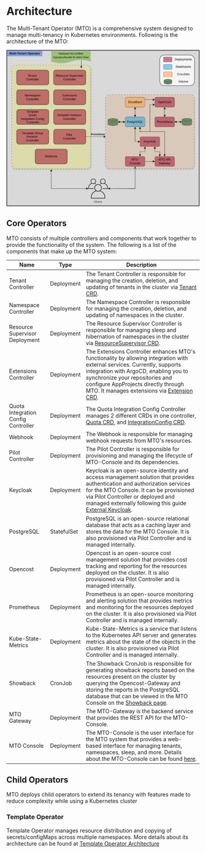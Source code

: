 # Architecture

The Multi-Tenant Operator (MTO) is a comprehensive system designed to manage multi-tenancy in Kubernetes environments. Following is the architecture of the MTO:

![architecture](../images/architecture.png)

## Core Operators

MTO consists of multiple controllers and components that work together to provide the functionality of the system. The following is a list of the components that make up the MTO system:

| Name | Type | Description |
|------|------|-------------|
| Tenant Controller | Deployment | The Tenant Controller is responsible for managing the creation, deletion, and updating of tenants in the cluster via [Tenant CRD](../kubernetes-resources/tenant/tenant-overview.md). |
| Namespace Controller | Deployment | The Namespace Controller is responsible for managing the creation, deletion, and updating of namespaces in the cluster. |
| Resource Supervisor Deployment | Deployment | The Resource Supervisor Controller is responsible for managing sleep and hibernation of namespaces in the cluster via [ResourceSupervisor CRD](../kubernetes-resources/resource-supervisor.md). |
| Extensions Controller | Deployment | The Extensions Controller enhances MTO's functionality by allowing integration with external services. Currently, supports integration with ArgoCD, enabling you to synchronize your repositories and configure AppProjects directly through MTO. It manages extensions via [Extension CRD](../kubernetes-resources/extensions.md). |
| Quota Integration Config Controller | Deployment | The Quota Integration Config Controller manages 2 different CRDs in one controller, [Quota CRD](../kubernetes-resources/quota.md), and [IntegrationConfig CRD](../kubernetes-resources/integration-config.md). |
| Webhook | Deployment | The Webhook is responsible for managing webhook requests from MTO's resources. |
| Pilot Controller | Deployment | The Pilot Controller is responsible for provisioning and managing the lifecycle of MTO-Console and its dependencies. |
| Keycloak | Deployment | Keycloak is an open-source identity and access management solution that provides authentication and authorization services for the MTO Console. It can be provisioned via Pilot Controller or deployed and managed externally following this guide [External Keycloak](../integrations/keycloak.md). |
| PostgreSQL | StatefulSet | PostgreSQL is an open-source relational database that acts as a caching layer and stores the data for the MTO Console. It is also provisioned via Pilot Controller and is managed internally. |
| Opencost | Deployment | Opencost is an open-source cost management solution that provides cost tracking and reporting for the resources deployed on the cluster. It is also provisioned via Pilot Controller and is managed internally. |
| Prometheus | Deployment | Prometheus is an open-source monitoring and alerting solution that provides metrics and monitoring for the resources deployed on the cluster. It is also provisioned via Pilot Controller and is managed internally. |
| Kube-State-Metrics | Deployment | Kube-State-Metrics is a service that listens to the Kubernetes API server and generates metrics about the state of the objects in the cluster. It is also provisioned via Pilot Controller and is managed internally. |
| Showback | CronJob | The Showback CronJob is responsible for generating showback reports based on the resources present on the cluster by querying the Opencost-Gateway and storing the reports in the PostgreSQL database that can be viewed in the MTO Console on the [Showback page](../console/showback.md). |
| MTO Gateway | Deployment | The MTO-Gateway is the backend service that provides the REST API for the MTO-Console. |
| MTO Console | Deployment | The MTO-Console is the user interface for the MTO system that provides a web-based interface for managing tenants, namespaces, sleep, and more. Details about the MTO-Console can be found [here](../console/overview.md). |

## Child Operators

MTO deploys child operators to extend its tenancy with features made to reduce complexity while using a Kubernetes cluster

### Template Operator

Template Operator manages resource distribution and copying of secrets/configMaps across multiple namespaces. More details about its architecture can be found at [Template Operator Architecture](https://docs.stakater.com/template-operator/main/architecture/architecture.html)
